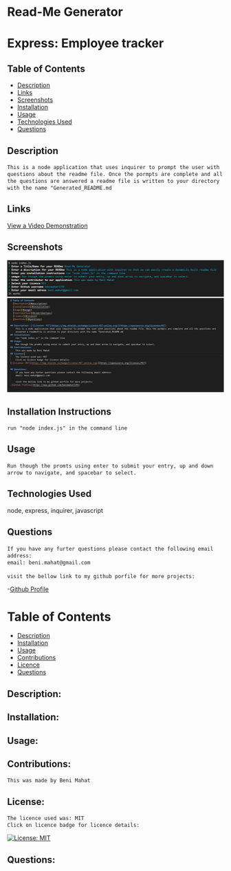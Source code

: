 
# Read-Me Generator

# Express: Employee tracker

## Table of Contents

* [Description](#description)
* [Links](#links)
* [Screenshots](#screenshots)
* [Installation](#installation)
* [Usage](#usage)
* [Technologies Used](#technologies)
* [Questions](#questions)

## Description

    This is a node application that uses inquirer to prompt the user with questions about the readme file. Once the pormpts are complete and all the questions are answered a readme file is written to your directory with the name "Generated_README.md


## Links

[View a Video Demonstration]( https://drive.google.com/file/d/122lwjyB43eDz13ZnKGb2-NhoDf1TcF11/view)


## Screenshots


![ Search:](images/sc1.png)
![ Login/Signup:](/images/sc2.png)




## Installation Instructions

    run "node index.js" in the command line

## Usage

    Run though the promts using enter to submit your entry, up and down arrow to navigate, and spacebar to select.
 

## Technologies Used

node, express, inquirer, javascript

## Questions

    If you have any furter questions please contact the following email address:
    email: beni.mahat@gmail.com

    visit the bellow link to my github porfile for more projects:
-[Github Profile](https://www.github.com/benimahat1291)
    












# Table of Contents
- [Description](#description)
- [Installation](#installation)
- [Usage](#usage)
- [Contributions](#contributions)
- [Licence](#licence)
- [Questions](#questions)

## Description:

## Installation:

## Usage:

## Contributions:
    This was made by Beni Mahat
## License:
    The licence used was: MIT
    Click on licence badge for licence details:
[![License: MIT](https://img.shields.io/badge/License-MIT-yellow.svg)](https://opensource.org/licenses/MIT)

## Questions:

    